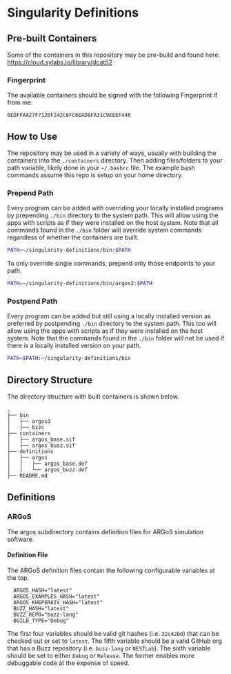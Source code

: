 # Singularity Definitions

## Pre-built Containers
Some of the containers in this repository may be pre-build and found here: https://cloud.sylabs.io/library/dcat52

### Fingerprint
The available containers should be signed with the following Fingerprint if from me:
```
0EDFFAA27F7120F242C6FC6EAD8FA31C9EEEF446
```

## How to Use
The repository may be used in a variety of ways, usually with building the containers into the `./containers` directory. Then adding files/folders to your path variable, likely done in your `~/.bashrc` file. The example bash commands assume this repo is setup on your home directory.

### Prepend Path
 Every program can be added with overriding your locally installed programs by prepending `./bin` directory to the system path.  This will allow using the apps with scripts as if they were installed on the host system. Note that all commands found in the `./bin` folder will override system commands regardless of whether the containers are built.
 ```bash
 PATH=~/singularity-definitions/bin:$PATH
 ```
 
 To only override single commands, prepend only those endpoints to your path.
 ```bash
 PATH=~/singularity-definitions/bin/argos3:$PATH
 ```

### Postpend Path
Every program can be added but still using a locally installed version as preferred by postpending `./bin` directory to the system path. This too will allow using the apps with scripts as if they were installed on the host system. Note that the commands found in the `./bin` folder will not be used if there is a locally installed version on your path.
 ```bash
 PATH=$PATH:~/singularity-definitions/bin
 ```

## Directory Structure
The directory structure with built containers is shown below.
```
.
├── bin
│   ├── argos3
│   ├── bzzc
├── containers
│   ├── argos_base.sif
│   ├── argos_buzz.sif
├── definitions
│   ├── argos
│   │   ├── argos_base.def
│   │   └── argos_buzz.def
├── README.md

```

## Definitions
### ARGoS
The argos subdirectory contains definition files for ARGoS simulation software.

#### Definition File
The ARGoS definition files contain the following configurable variables at the top.
```
  ARGOS_HASH="latest"
  ARGOS_EXAMPLES_HASH="latest"
  ARGOS_KHEPERAIV_HASH="latest"
  BUZZ_HASH="latest"
  BUZZ_REPO="buzz-lang"
  BUILD_TYPE="Debug"
```

The first four variables should be valid git hashes (i.e. `32c42b0`) that can be checked out or set to `latest`. The fifth variable should be a valid GitHub org that has a Buzz repository (i.e. `buzz-lang` or `NESTLab`). The sixth variable should be set to either `Debug` or `Release`. The former enables more debuggable code at the expense of speed.